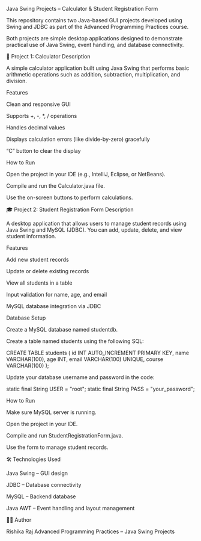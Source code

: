 Java Swing Projects – Calculator & Student Registration Form

This repository contains two Java-based GUI projects developed using Swing and JDBC as part of the Advanced Programming Practices course.

Both projects are simple desktop applications designed to demonstrate practical use of Java Swing, event handling, and database connectivity.

🧮 Project 1: Calculator
Description

A simple calculator application built using Java Swing that performs basic arithmetic operations such as addition, subtraction, multiplication, and division.

Features

Clean and responsive GUI

Supports +, -, *, / operations

Handles decimal values

Displays calculation errors (like divide-by-zero) gracefully

“C” button to clear the display

How to Run

Open the project in your IDE (e.g., IntelliJ, Eclipse, or NetBeans).

Compile and run the Calculator.java file.

Use the on-screen buttons to perform calculations.

🎓 Project 2: Student Registration Form
Description

A desktop application that allows users to manage student records using Java Swing and MySQL (JDBC).
You can add, update, delete, and view student information.

Features

Add new student records

Update or delete existing records

View all students in a table

Input validation for name, age, and email

MySQL database integration via JDBC

Database Setup

Create a MySQL database named studentdb.

Create a table named students using the following SQL:

CREATE TABLE students (
    id INT AUTO_INCREMENT PRIMARY KEY,
    name VARCHAR(100),
    age INT,
    email VARCHAR(100) UNIQUE,
    course VARCHAR(100)
);


Update your database username and password in the code:

static final String USER = "root";
static final String PASS = "your_password";

How to Run

Make sure MySQL server is running.

Open the project in your IDE.

Compile and run StudentRegistrationForm.java.

Use the form to manage student records.

🛠 Technologies Used

Java Swing – GUI design

JDBC – Database connectivity

MySQL – Backend database

Java AWT – Event handling and layout management

👩‍💻 Author

Rishika Raj
Advanced Programming Practices – Java Swing Projects
